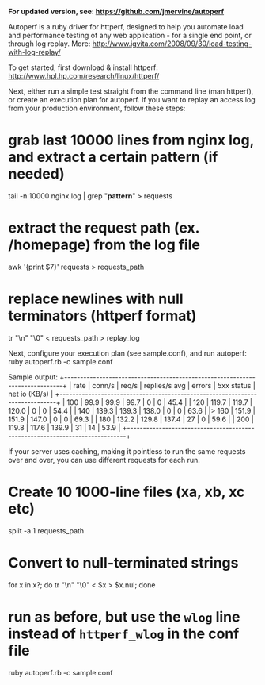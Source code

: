 **For updated version, see: https://github.com/jmervine/autoperf**


Autoperf is a ruby driver for httperf, designed to help you automate load and performance testing of any web application - for a single end point, or through log replay. More: http://www.igvita.com/2008/09/30/load-testing-with-log-replay/

To get started, first download & install httperf:
http://www.hpl.hp.com/research/linux/httperf/

Next, either run a simple test straight from the command line (man httperf), or create
an execution plan for autoperf. If you want to replay an access log from your production
environment, follow these steps:

# grab last 10000 lines from nginx log, and extract a certain pattern (if needed)
tail -n 10000 nginx.log | grep "__pattern__" > requests

# extract the request path (ex. /homepage) from the log file
awk '{print $7}' requests > requests_path

# replace newlines with null terminators (httperf format)
tr "\n" "\0" < requests_path > replay_log

Next, configure your execution plan (see sample.conf), and run autoperf:
ruby autoperf.rb -c sample.conf

Sample output:
+-----------------------------------------------------------------------------+
| rate | conn/s | req/s | replies/s avg | errors | 5xx status | net io (KB/s) |
+-----------------------------------------------------------------------------+
|  100 | 99.9   | 99.9  | 99.7          | 0      | 0          | 45.4          |
|  120 | 119.7  | 119.7 | 120.0         | 0      | 0          | 54.4          |
|  140 | 139.3  | 139.3 | 138.0         | 0      | 0          | 63.6          |
|> 160 | 151.9  | 151.9 | 147.0         | 0      | 0          | 69.3          |
|  180 | 132.2  | 129.8 | 137.4         | 27     | 0          | 59.6          |
|  200 | 119.8  | 117.6 | 139.9         | 31     | 14         | 53.9          |
+-----------------------------------------------------------------------------+

If your server uses caching, making it pointless to run the same requests over
and over, you can use different requests for each run.

# Create 10 1000-line files (xa, xb, xc etc)
split -a 1 requests_path

# Convert to null-terminated strings
for x in x?; do tr "\n" "\0" < $x > $x.nul; done

# run as before, but use the `wlog` line instead of `httperf_wlog` in the conf file
ruby autoperf.rb -c sample.conf
